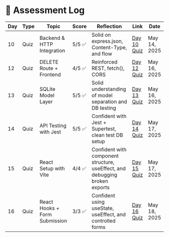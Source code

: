 # 🧠 Assessment Log

| Day | Type | Topic                         | Score  | Reflection                                                                  | Link                                 | Date         |
| --- | ---- | ----------------------------- | ------ | --------------------------------------------------------------------------- | ------------------------------------ | ------------ |
| 10  | Quiz | Backend & HTTP Integration    | 5/5 ✅ | Solid on express.json, Content-Type, and flow                               | [Day 10 Quiz](quizzes/day10-quiz.md) | May 14, 2025 |
| 12  | Quiz | DELETE Route + Frontend       | 4/5 ✅ | Reinforced REST, fetch(), CORS                                              | [Day 12 Quiz](quizzes/day12-quiz.md) | May 16, 2025 |
| 13  | Quiz | SQLite Model Layer            | 5/5 ✅ | Solid understanding of model separation and DB testing                      | [Day 13 Quiz](quizzes/day13-quiz.md) | May 16, 2025 |
| 14  | Quiz | API Testing with Jest         | 5/5 ✅ | Confident with Jest + Supertest, clean test DB setup                        | [Day 14 Quiz](quizzes/day14-quiz.md) | May 17, 2025 |
| 15  | Quiz | React Setup with Vite         | 4/4 ✅ | Confident with component structure, useEffect, and debugging broken exports | [Day 15 Quiz](quizzes/day15-quiz.md) | May 17, 2025 |
| 16  | Quiz | React Hooks + Form Submission | 3/3 ✅ | Confident using useState, useEffect, and controlled forms                   | [Day 16 Quiz](quizzes/day16-quiz.md) | May 18, 2025 |
